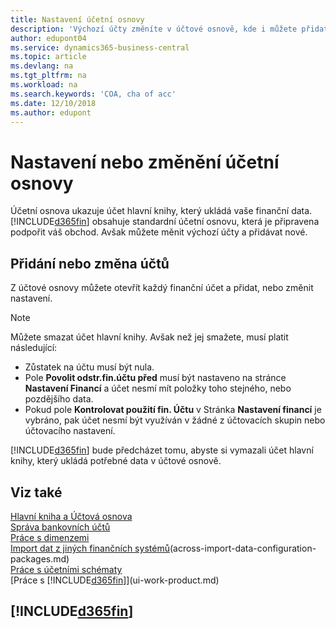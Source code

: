 ```yaml
---
title: Nastavení účetní osnovy
description: 'Výchozí účty změníte v účtové osnově, kde i můžete přidat nové účty.'
author: edupont04
ms.service: dynamics365-business-central
ms.topic: article
ms.devlang: na
ms.tgt_pltfrm: na
ms.workload: na
ms.search.keywords: 'COA, cha of acc'
ms.date: 12/10/2018
ms.author: edupont
---
```

# <a name="setting-up-or-changing-the-chart-of-accounts"></a>Nastavení nebo změnění účetní osnovy
Účetní osnova ukazuje účet hlavní knihy, který ukládá vaše finanční data. [!INCLUDE[d365fin](includes/d365fin_md.md)] obsahuje standardní účetní osnovu, která je připravena podpořit váš obchod.
Avšak můžete měnit výchozí účty a přidávat nové.  

## <a name="adding-or-changing-accounts"></a>Přidání nebo změna účtů
Z účtové osnovy můžete otevřít každý finanční účet a přidat, nebo změnit nastavení.

> [!NOTE]  
>   Můžete smazat účet hlavní knihy. Avšak než jej smažete, musí platit následující:  
>  
>   * Zůstatek na účtu musí být nula.  
>   * Pole **Povolit odstr.fin.účtu před** musí být nastaveno na stránce **Nastavení Financí** a účet nesmí mít položky toho stejného, nebo pozdějšího data.  
>   * Pokud pole **Kontrolovat použití fin. Účtu** v Stránka **Nastavení financí** je vybráno, pak účet nesmí být využíván v žádné z účtovacích skupin nebo účtovacího nastavení.  

[!INCLUDE[d365fin](includes/d365fin_md.md)] bude předcházet tomu, abyste si vymazali účet hlavní knihy, který ukládá potřebné data v účtové osnově.  

## <a name="see-also"></a>Viz také
[Hlavní kniha a Účtová osnova](finance-general-ledger.md)  
[Správa bankovních účtů](bank-manage-bank-accounts.md)  
[Práce s dimenzemi](finance-dimensions.md)  
[Import dat z jiných finančních systémů](across-import-data-configuration-packages.md)(across-import-data-configuration-packages.md)  
[Práce s účetními schématy](bi-how-work-account-schedule.md)  
[Práce s [!INCLUDE[d365fin](includes/d365fin_md.md)]](ui-work-product.md)  

## [!INCLUDE[d365fin](includes/free_trial_md.md)]
